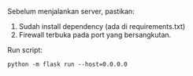 Sebelum menjalankan server, pastikan:

1. Sudah install dependency (ada di requirements.txt)
2. Firewall terbuka pada port yang bersangkutan.

Run script:

    python -m flask run --host=0.0.0.0